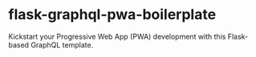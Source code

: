# flask-graphql-pwa-boilerplate
Kickstart your Progressive Web App (PWA) development with this Flask-based GraphQL template.
